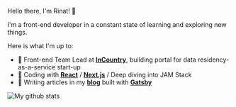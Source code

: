 ﻿Hello there, I'm Rinat! 👋

I'm a front-end developer in a constant state of learning and exploring new things.

Here is what I'm up to:

- :office: Front-end Team Lead at **[InCountry](https://incountry.com)**, building portal for data residency-as-a-service start-up
- :rocket: Coding with **[React](https://reactjs.org/)** / **[Next.js](https://https://nextjs.org/)** / Deep diving into JAM Stack
- :book: Writing articles in my **[blog](https://rrezyapov.com/)** built with **[Gatsby](https://www.gatsbyjs.com/)**


![My github stats](https://github-readme-stats.vercel.app/api?username=RinatRezyapov&show_icons=true&theme=calm)
   
